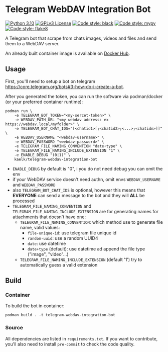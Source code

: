 # Telegram WebDAV Integration Bot
[![Python 3.10](https://img.shields.io/badge/python-3.10-blue?style=flat-square&logo=python)](LICENSE)
[![GPLv3 License](https://img.shields.io/badge/license-GPLv3-green?style=flat-square&logo=legal)](LICENSE)
[![Code style: black](https://img.shields.io/badge/black-v22.3.0-orange?style=flat-square)](https://github.com/psf/black)
[![Code style: mypy](https://img.shields.io/badge/mypy-v0.950-orange?style=flat-square)](https://github.com/python/mypy)
[![Code style: flake8](https://img.shields.io/badge/flake8-3.9.0-orange?style=flat-square)](https://github.com/PyCQA/flake8)


A Telegram bot that scrape from chats images, videos and files and send them to a WebDAV server.

An already built container image is available on [Docker Hub](https://hub.docker.com/r/kaelk/telegram-webdav-integration-bot).

## Usage
First, you'll need to setup a bot on telegram https://core.telegram.org/bots#3-how-do-i-create-a-bot.

After you generated the token, you can run the software via podman/docker (or your preferred container runtime):
```
podman run \
    -e TELEGRAM_BOT_TOKEN="<my-sercet-token>" \
    -e WEBDAV_PATH_URL "<my webdav address: ex https://webdav.local/myfolder>" \
    -e TELEGRAM_BOT_CHAT_IDS="[<chatid1>[;<chatid2>;<...>;<chatidn>]]" \
    -e WEBDAV_USERNAME "<webdav-username>" \
    -e WEBDAV_PASSWORD "<webdav-password>" \
    -e TELEGRAM_FILE_NAMING_CONVENTION "date+type" \
    -e TELEGRAM_FILE_NAMING_INCLUDE_EXTENSION "1" \
    -e ENABLE_DEBUG "(0|1)" \
    kaelk/telegram-webdav-integration-bot
```

* `ENABLE_DEBUG` by default is "0", i you do not need debug you can omit the env
* if your WebDAV service doesn't need authn, omit envs `WEBDAV_USERNAME` and `WEBDAV_PASSWORD`
* also `TELEGRAM_BOT_CHAT_IDS` is optional, however this means that **EVERYONE** can send a message to the bot
and they will **ALL** be processed
* `TELEGRAM_FILE_NAMING_CONVENTION` and `TELEGRAM_FILE_NAMING_INCLUDE_EXTENSION` are for generating names
for attachments that doesn't have one:
  * `TELEGRAM_FILE_NAMING_CONVENTION`: which method use to generate file name, valid values:
    * `file-unique-id`: use telegram file unique id
    * `random-uuid`: use a random UUID4
    * `date`: use datetime
    * `date+type` (default): use datetime ad append the file type ("image", "video"...)
  * `TELEGRAM_FILE_NAMING_INCLUDE_EXTENSION` (default '1') try to automatically guess a valid extension

## Build

### Container

To build the bot in container:
```
podman build . -t telegram-webdav-integration-bot
```

### Source
All dependencies are listed in `requirements.txt`.
If you want to contribute, you'll also need to install `pre-commit` to check the code quality.
